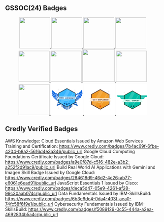 ## GSSOC(24) Badges 
<div style='display:flex; align-items:center; gap: 10px;' align='center'><a href="https://gssoc.girlscript.tech/leaderboard">
<img src="https://raw.githubusercontent.com/GSSoC24/Postman-Challenge/main/docs/assets/Postman%20White.png" width="100px" height="100px" />
  
  <img src="https://raw.githubusercontent.com/GSSoC24/Postman-Challenge/main/docs/assets/1.png" width="100px" height="100px" />
  <img src="https://raw.githubusercontent.com/GSSoC24/Postman-Challenge/main/docs/assets/2.png" width="100px" height="100px" />
  <img src="https://raw.githubusercontent.com/GSSoC24/Postman-Challenge/main/docs/assets/3.png" width="100px" height="100px" />
  <img src="https://raw.githubusercontent.com/GSSoC24/Postman-Challenge/main/docs/assets/4.png" width="100px" height="100px" />
  <img src="https://raw.githubusercontent.com/GSSoC24/Postman-Challenge/main/docs/assets/5.png" width="100px" height="100px" />
  <img src="https://raw.githubusercontent.com/GSSoC24/Postman-Challenge/main/docs/assets/6.png" width="105px" height="105px" />
  <img src="https://raw.githubusercontent.com/GSSoC24/Postman-Challenge/main/docs/assets/7.png" width="100px" height="100px" />
  <img src="https://raw.githubusercontent.com/GSSoC24/Postman-Challenge/main/docs/assets/8.png" width="100px" height="100px" />
  <img src="https://raw.githubusercontent.com/GSSoC24/Contributor/refs/heads/main/assets/Code%20Luminary.png" width="105px" height="105px" />
  <img src="https://raw.githubusercontent.com/GSSoC24/Contributor/refs/heads/main/assets/Git%20Explorer.png" width="100px" height="100px" />
  <img src="https://raw.githubusercontent.com/GSSoC24/Contributor/refs/heads/main/assets/Pull%20Expert.png" width="100px" height="100px" /></a>
</div>

## Credly Verified Badges
AWS Knowledge: Cloud Essentials
Issued by Amazon Web Services Training and Certification: https://www.credly.com/badges/7b4ac69f-6fbe-4204-b8a2-5616d4e3a346/public_url
Google Cloud Computing Foundations Certificate
Issued by Google Cloud: https://www.credly.com/badges/a9e0f87d-c516-482e-a3b2-a252f2d91ac9/public_url
Build Real World AI Applications with Gemini and Imagen Skill Badge
Issued by Google Cloud: https://www.credly.com/badges/284618d9-46d2-4c26-ab77-e6061e6ead91/public_url
JavaScript Essentials 1
Issued by Cisco: https://www.credly.com/badges/deca5d47-05e9-4261-af28-99c30aab074c/public_url
Data Fundamentals
Issued by IBM-SkillsBuild: https://www.credly.com/badges/6b3e6dc4-0da4-403f-aea0-74fc58f6f9e1/public_url
Cybersecurity Fundamentals
Issued by IBM-SkillsBuild: https://www.credly.com/badges/f5089129-0c55-444a-a2ea-4692834b5a4c/public_url
